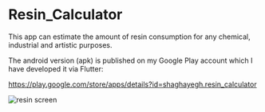 # Resin_Calculator


This app can estimate the amount of resin consumption for any chemical, industrial and artistic purposes.


The android version (apk) is published on my Google Play account which I have developed it via Flutter:

https://play.google.com/store/apps/details?id=shaghayegh.resin_calculator



![resin screen](https://user-images.githubusercontent.com/74653444/124501981-cbb0c980-ddd7-11eb-9c59-26ae6840d796.png)
